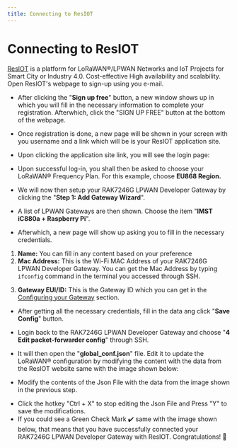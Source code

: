 ```yaml
---
title: Connecting to ResIOT
---
```


# Connecting to ResIOT
[ResIOT](https://www.resiot.io/en/) is a platform for LoRaWAN®/LPWAN Networks and IoT Projects for Smart City or Industry 4.0. Cost-effective High availability and scalability. Open ResIOT's webpage to sign-up using you e-mail.

<rk-img src="/assets/images/quick-start-guide/rak7246/resiot_home.png" width="100%" figure-number = "1" caption="ResIOT Home Page"/>

<rk-img src="/assets/images/quick-start-guide/rak7246/resiot_signup.png" width="100%" figure-number  = "2" caption="ResIOT Sign-up Page"/>

* After clicking the "**Sign up free**" button, a new window shows up in which you will fill in the necessary information to complete your registration. Afterwhich, click the "SIGN UP FREE" button at the bottom of the webpage.

<rk-img src="/assets/images/quick-start-guide/rak7246/resiot_registration.png" width="70%" figure-number  = "3" caption="ResIOT Registration Credentials"/>

* Once registration is done, a new page will be shown in your screen with you username and a link which will be is your ResIOT application site.

<rk-img src="/assets/images/quick-start-guide/rak7246/resiot_application_site.png" width="100%" figure-number  = "4" caption="ResIOT Application Site Link"/>

* Upon clicking the application site link, you will see the login page:

<rk-img src="/assets/images/quick-start-guide/rak7246/resiot_application_login.png" width="100%" figure-number  = "5" caption="ResIOT Application Log-in Page"/>

* Upon successful log-in, you shall then be asked to choose your LoRaWAN® Frequency Plan. For this example, choose **EU868 Region.**

<rk-img src="/assets/images/quick-start-guide/rak7246/resiot_freq_plan.png" width="100%" figure-number  = "6" caption= "ResIOT LoRaWAN® Frequency Plan"/>

* We will now then setup your RAK7246G LPWAN Developer Gateway by clicking the "**Step 1: Add Gateway Wizard**".

<rk-img src="/assets/images/quick-start-guide/rak7246/resiot_add_gateway.png" width="100%" figure-number  = "7" caption=" Adding your Gateway in ResIOT"/>

* A list of LPWAN Gateways are then shown. Choose the item "**IMST iC880a + Raspberry Pi**".
<rk-img src="/assets/images/quick-start-guide/rak7246/resiot_choose_gateway.png" width="100%" figure-number  = "8" caption="Choosing IMST iC880a + Raspberry Pi for your RAK7246G LPWAN Developer Gateway"/>

* Afterwhich, a new page will show up asking you to fill in the necessary credentials.
<rk-img src="/assets/images/quick-start-guide/rak7246/resiot_credentials_gateway.png" width="100%" figure-number  = "9" caption="Adding Credentials in Gateway Setup"/>

1. **Name:** You can fill in any content based on your preference
2. **Mac Address:** This is the Wi-Fi MAC Address of your RAK7246G LPWAN Developer Gateway. You can get the Mac Address by typing `ifconfig` command in the terminal you accessed through SSH.
<rk-img src="/assets/images/quick-start-guide/rak7246/resiot_ifconfig.png" width="80%" figure-number  = "10" caption="Getting the Wi-Fi MAC Address of the RAK7246G LPWAN Developer Gateway"/>

3. **Gateway EUI/ID:** This is the Gateway ID which you can get in the [Configuring your Gateway](./configuring-the-gateway.md) section.
<rk-img src="/assets/images/quick-start-guide/rak7246/gateway_id.png" width="100%" figure-number  = "11" caption="Getting the Gateway ID of the RAK7246G LPWAN Developer Gateway"/>

* After getting all the necessary credentials, fill in the data ang click "**Save Config**" button.
<rk-img src="/assets/images/quick-start-guide/rak7246/resiot_save_config.png" width="100%" figure-number  = "12" caption="Saving the Gateway Configuration for the RAK7246G in ResIOT"/>

* Login back to the RAK7246G LPWAN Developer Gateway and choose "**4 Edit packet-forwarder config**" through SSH.
<rk-img src="/assets/images/quick-start-guide/rak7246/edit_packet_forwarder.png" width="80%" figure-number  = "13" caption=" Editing the packet-forwarder configuration through SSH"/>

* It will then open the "**global_conf.json**" file. Edit it to update the LoRaWAN® configuration by modifying the content with the data from the ResIOT website same with the image shown below:

<rk-img src="/assets/images/quick-start-guide/rak7246/resiot_data_config.png" width="100%" figure-number  = "14" caption="ResIOT Data to be inserted in the LoRaWAN® Configuration"/>

* Modify the contents of the Json File with the data from the image shown in the previous step.

<rk-img src="/assets/images/quick-start-guide/rak7246/resiot_json.png" width="100%" figure-number  = "15" caption=" The Json Configuration File to be Modified"/>

* Click the hotkey "Ctrl + X" to stop editing the Json File and Press "Y" to save the modifications.
* If you could see a Green Check Mark :heavy_check_mark: same with the image shown below, that means that you have successfully connected your RAK7246G LPWAN Developer Gateway with ResIOT. Congratulations! :tada:

<rk-img src="/assets/images/quick-start-guide/rak7246/resiot_success.png" width="100%" figure-number  = "16" caption=" ResIOT Connection Successful"/>

